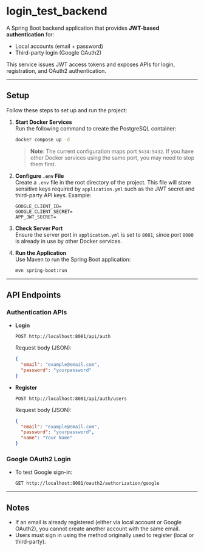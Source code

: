 # login_test_backend  

A Spring Boot backend application that provides **JWT-based authentication** for:  
- Local accounts (email + password)  
- Third-party login (Google OAuth2)  

This service issues JWT access tokens and exposes APIs for login, registration, and OAuth2 authentication.  

---

## Setup  

Follow these steps to set up and run the project:  

1. **Start Docker Services**  
   Run the following command to create the PostgreSQL container:  
   ```bash
   docker compose up -d
   ```  
   > **Note**: The current configuration maps port `5434:5432`. If you have other Docker services using the same port, you may need to stop them first.  

2. **Configure `.env` File**  
   Create a `.env` file in the root directory of the project. This file will store sensitive keys required by `application.yml` such as the JWT secret and third-party API keys. Example:  
   ```env
   GOOGLE_CLIENT_ID=
   GOOGLE_CLIENT_SECRET=
   APP_JWT_SECRET=
   ```  

3. **Check Server Port**  
   Ensure the server port in `application.yml` is set to `8081`, since port `8080` is already in use by other Docker services.  

4. **Run the Application**  
   Use Maven to run the Spring Boot application:  
   ```bash
   mvn spring-boot:run
   ```

---

## API Endpoints  

### Authentication APIs  

- **Login**  
  ```http
  POST http://localhost:8081/api/auth
  ```  
  Request body (JSON):  
  ```json
  {
    "email": "example@email.com",
    "password": "yourpassword"
  }
  ```  

- **Register**  
  ```http
  POST http://localhost:8081/api/auth/users
  ```  
  Request body (JSON):  
  ```json
  {
    "email": "example@email.com",
    "password": "yourpassword",
    "name": "Your Name"
  }
  ```  

### Google OAuth2 Login  

- To test Google sign-in:  
  ```http
  GET http://localhost:8081/oauth2/authorization/google
  ```  

---

## Notes  

- If an email is already registered (either via local account or Google OAuth2), you cannot create another account with the same email.  
- Users must sign in using the method originally used to register (local or third-party).  
